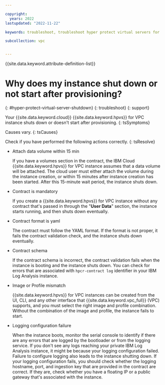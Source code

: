 ```yaml
---

copyright:
  years: 2022
lastupdated: "2022-11-22"

keywords: troubleshoot, troubleshoot hyper protect virtual servers for vpc, debug hyper protect virtual servers for vpc, questions about hyper protect virtual servers for vpc, hyper protect virtual server shut down

subcollection: vpc


---
```


{{site.data.keyword.attribute-definition-list}}

# Why does my instance shut down or not start after provisioning?
{: #hyper-protect-virtual-server-shutdown}
{: troubleshoot}
{: support}

Your {{site.data.keyword.cloud}} {{site.data.keyword.hpvs}} for VPC instance shuts down or doesn't start after provisioning.
{: tsSymptoms}

Causes vary.
{: tsCauses}

Check if you have performed the following actions correctly.
{: tsResolve}

- Attach data volume within 15 min
  
  If you have a volumes section in the contract, the IBM Cloud {{site.data.keyword.hpvs}} for VPC instance assumes that a data volume will be attached. The cloud user must either attach the volume during the instance creation, or within 15 minutes after instance creation has been started. After this 15-minute wait period, the instance shuts down.

- Contract is mandatory

  If you create a {{site.data.keyword.hpvs}} for VPC instance without any contract that's passed in through the "**User Data**" section, the instance starts running, and then shuts down eventually.

- Contract format is yaml

  The contract must follow the YAML format. If the format is not proper, it fails the contract validation check, and the instance shuts down eventually.

- Contract schema

  If the contract schema is incorrect, the contract validation fails when the instance is booting and the instance shuts down. You can check for errors that are associated with `hpcr-contract log` identifier in your IBM Log Analysis instance.

- Image or Profile mismatch

  {{site.data.keyword.hpvs}} for VPC instances can be created from the UI, CLI, and any other interface that {{site.data.keyword.vpc_full}} (VPC) supports, and you must select the right image and profile combination. Without the combination of the image and profile, the instance fails to start.  

- Logging configuration failure

  When the instance boots, monitor the serial console to identify if there are any errors that are logged by the bootloader or from the logging service. If you don't see any logs reaching your private IBM Log Analysis instance, it might be because your logging configuration failed. Failure to configure logging also leads to the instance shutting down. If your logging configuration fails, you should check whether the logging hostname, port, and ingestion key that are provided in the contract are correct. If they are, check whether you have a floating IP or a public gateway that's associated with the instance.
